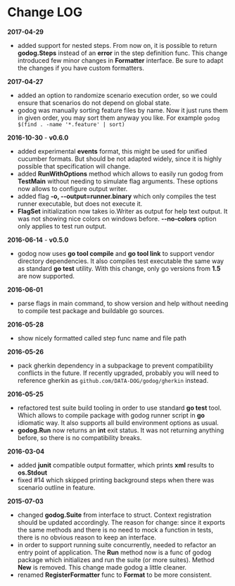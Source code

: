 # Change LOG

**2017-04-29**
- added support for nested steps. From now on, it is possible to return
  **godog.Steps** instead of an **error** in the step definition func.
  This change introduced few minor changes in **Formatter** interface. Be
  sure to adapt the changes if you have custom formatters.

**2017-04-27**
- added an option to randomize scenario execution order, so we could
  ensure that scenarios do not depend on global state.
- godog was manually sorting feature files by name. Now it just runs them
  in given order, you may sort them anyway you like. For example `godog
  $(find . -name '*.feature' | sort)`

**2016-10-30** - **v0.6.0**
- added experimental **events** format, this might be used for unified
  cucumber formats. But should be not adapted widely, since it is highly
  possible that specification will change.
- added **RunWithOptions** method which allows to easily run godog from
  **TestMain** without needing to simulate flag arguments. These options
  now allows to configure output writer.
- added flag **-o, --output=runner.binary** which only compiles the test
  runner executable, but does not execute it.
- **FlagSet** initialization now takes io.Writer as output for help text
  output. It was not showing nice colors on windows before.
  **--no-colors** option only applies to test run output.

**2016-06-14** - **v0.5.0**
- godog now uses **go tool compile** and **go tool link** to support
  vendor directory dependencies. It also compiles test executable the same
  way as standard **go test** utility. With this change, only go
  versions from **1.5** are now supported.

**2016-06-01**
- parse flags in main command, to show version and help without needing
  to compile test package and buildable go sources.

**2016-05-28**
- show nicely formatted called step func name and file path

**2016-05-26**
- pack gherkin dependency in a subpackage to prevent compatibility
  conflicts in the future. If recently upgraded, probably you will need to
  reference gherkin as `github.com/DATA-DOG/godog/gherkin` instead.

**2016-05-25**
- refactored test suite build tooling in order to use standard **go test**
  tool. Which allows to compile package with godog runner script in **go**
  idiomatic way. It also supports all build environment options as usual.
- **godog.Run** now returns an **int** exit status. It was not returning
  anything before, so there is no compatibility breaks.

**2016-03-04**
- added **junit** compatible output formatter, which prints **xml**
  results to **os.Stdout**
- fixed #14 which skipped printing background steps when there was
  scenario outline in feature.

**2015-07-03**
- changed **godog.Suite** from interface to struct. Context registration should be updated accordingly. The reason
for change: since it exports the same methods and there is no need to mock a function in tests, there is no
obvious reason to keep an interface.
- in order to support running suite concurrently, needed to refactor an entry point of application. The **Run** method
now is a func of godog package which initializes and run the suite (or more suites). Method **New** is removed. This
change made godog a little cleaner.
- renamed **RegisterFormatter** func to **Format** to be more consistent.


